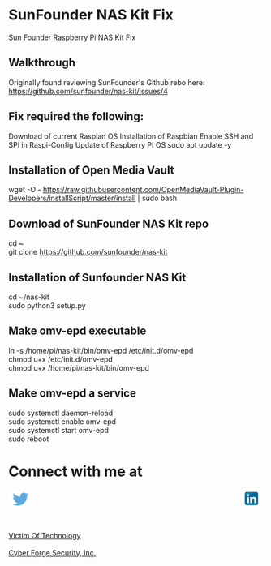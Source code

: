 # SunFounder NAS Kit Fix
Sun Founder Raspberry Pi NAS Kit Fix
## Walkthrough
Originally found reviewing SunFounder's Github rebo here:<BR />
https://github.com/sunfounder/nas-kit/issues/4<BR />

## Fix required the following:
Download of current Raspian OS
Installation of Raspbian
Enable SSH and SPI in Raspi-Config
Update of Raspberry PI OS
sudo apt update -y

## Installation of Open Media Vault
wget -O - https://raw.githubusercontent.com/OpenMediaVault-Plugin-Developers/installScript/master/install | sudo bash

## Download of SunFounder NAS Kit repo
cd ~<BR />
git clone https://github.com/sunfounder/nas-kit<BR />

## Installation of Sunfounder NAS Kit
cd ~/nas-kit<BR />
sudo python3 setup.py<BR />
## Make omv-epd executable
ln -s /home/pi/nas-kit/bin/omv-epd /etc/init.d/omv-epd<BR />
chmod u+x /etc/init.d/omv-epd<BR />
chmod u+x /home/pi/nas-kit/bin/omv-epd<BR />
## Make omv-epd a service
sudo systemctl daemon-reload<BR />
sudo systemctl enable omv-epd<BR />
sudo systemctl start omv-epd<BR />
sudo reboot<BR />

# Connect with me at

<a href="https://twitter.com/HMInfoSecViking?ref_src=twsrc%5Etfw"><IMG SRC="https://github.com/bvoris/bvoris/blob/master/twitter.jpg" WIDTH=10% HEIGHT=10% ALIGN=LEFT></a>

<a href="https://www.linkedin.com/in/brad-voris" target="_blank"><IMG SRC="https://github.com/bvoris/bvoris/blob/master/linkedin.png" WIDTH=10% HEIGHT=4% ALIGN=RIGHT></a>

<BR /><BR />
<BR /><BR />

<A HREF="https://www.victimoftechnology.com">Victim Of Technology<A />
<BR /><BR />
<A HREF="https://www.cyberforgesecurity.com">Cyber Forge Security, Inc.<A />
<BR /><BR />

